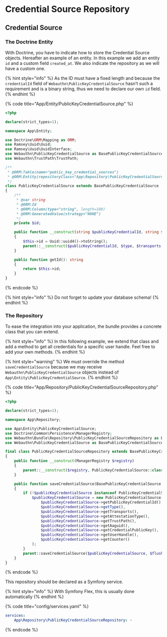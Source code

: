# Credential Source Repository

## Credential Source

### The Doctrine Entity

With Doctrine, you have to indicate how to store the Credential Source objects. Hereafter an example of an entity. In this example we add an entity `id` and a custom field `created_at`. We also indicate the repository as we will have a custom one.

{% hint style="info" %}
As the ID must have a fixed length and because the `credentialId` field of `Webauthn\PublicKeyCredentialSource` hasn’t such a requirement and is a binary string, thus we need to declare our own `id` field.
{% endhint %}

{% code title="App/Entity/PublicKeyCredentialSource.php" %}
```php
<?php

declare(strict_types=1);

namespace App\Entity;

use Doctrine\ORM\Mapping as ORM;
use Ramsey\Uuid\Uuid;
use Ramsey\Uuid\UuidInterface;
use Webauthn\PublicKeyCredentialSource as BasePublicKeyCredentialSource;
use Webauthn\TrustPath\TrustPath;

/**
 * @ORM\Table(name="public_key_credential_sources")
 * @ORM\Entity(repositoryClass="App\Repository\PublicKeyCredentialSourceRepository")
 */
class PublicKeyCredentialSource extends BasePublicKeyCredentialSource
{
    /**
     * @var string
     * @ORM\Id
     * @ORM\Column(type="string", length=100)
     * @ORM\GeneratedValue(strategy="NONE")
     */
    private $id;

    public function __construct(string $publicKeyCredentialId, string $type, array $transports, string $attestationType, TrustPath $trustPath, UuidInterface $aaguid, string $credentialPublicKey, string $userHandle, int $counter)
    {
        $this->id = Uuid::uuid4()->toString();
        parent::__construct($publicKeyCredentialId, $type, $transports, $attestationType, $trustPath, $aaguid, $credentialPublicKey, $userHandle, $counter);
    }

    public function getId(): string
    {
        return $this->id;
    }
}
```
{% endcode %}

{% hint style="info" %}
Do not forget to update your database schema!
{% endhint %}

### The Repository

To ease the integration into your application, the bundle provides a concrete class that you can extend.

{% hint style="info" %}
In this following example, we extend that class and add a method to get all credentials for a specific user handle. Feel free to add your own methods.
{% endhint %}

{% hint style="warning" %}
We must override the method `saveCredentialSource` because we may receive `Webauthn\PublicKeyCredentialSource` objects instead of `App\Entity\PublicKeyCredentialSource`.
{% endhint %}

{% code title="App/Repository/PublicKeyCredentialSourceRepository.php" %}
```php
<?php

declare(strict_types=1);

namespace App\Repository;

use App\Entity\PublicKeyCredentialSource;
use Doctrine\Common\Persistence\ManagerRegistry;
use Webauthn\Bundle\Repository\PublicKeyCredentialSourceRepository as BasePublicKeyCredentialSourceRepository;
use Webauthn\PublicKeyCredentialSource as BasePublicKeyCredentialSource;

final class PublicKeyCredentialSourceRepository extends BasePublicKeyCredentialSourceRepository
{
    public function __construct(ManagerRegistry $registry)
    {
        parent::__construct($registry, PublicKeyCredentialSource::class);
    }

    public function saveCredentialSource(BasePublicKeyCredentialSource $publicKeyCredentialSource, bool $flush = true): void
    {
        if (!$publicKeyCredentialSource instanceof PublicKeyCredentialSource) {
            $publicKeyCredentialSource = new PublicKeyCredentialSource(
                $publicKeyCredentialSource->getPublicKeyCredentialId(),
                $publicKeyCredentialSource->getType(),
                $publicKeyCredentialSource->getTransports(),
                $publicKeyCredentialSource->getAttestationType(),
                $publicKeyCredentialSource->getTrustPath(),
                $publicKeyCredentialSource->getAaguid(),
                $publicKeyCredentialSource->getCredentialPublicKey(),
                $publicKeyCredentialSource->getUserHandle(),
                $publicKeyCredentialSource->getCounter()
            );
        }
        parent::saveCredentialSource($publicKeyCredentialSource, $flush);
    }
}
```
{% endcode %}

This repository should be declared as a Symfony service.

{% hint style="info" %}
With Symfony Flex, this is usually done automatically
{% endhint %}

{% code title="config/services.yaml" %}
```yaml
services:
    App\Repository\PublicKeyCredentialSourceRepository: ~
```
{% endcode %}
